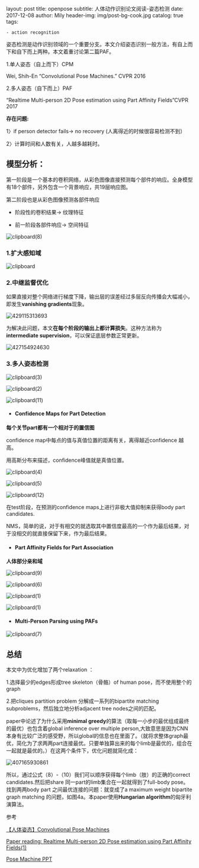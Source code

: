 layout:     post
title:     openpose
subtitle:   人体动作识别论文阅读-姿态检测
date:       2017-12-08
author:     Mily
header-img: img/post-bg-cook.jpg
catalog: true
tags:

    - action recognition

姿态检测是动作识别领域的一个重要分支。本文介绍姿态识别一般方法，有自上而下和自下而上两种。本文着重讨论第二篇PAF。

1.单人姿态（自上而下）CPM

Wei, Shih-En “Convolutional Pose Machines.” CVPR 2016

2.多人姿态（自下而上）PAF

“Realtime Multi-person 2D Pose estimation using Part Affinity Fields”CVPR 2017

**存在问题:** 

1〉if person detector fails-> no recovery (人离得近的时候很容易检测不到）

2〉计算时间和人数有关，人越多越耗时。

## 模型分析：

第一阶段是一个基本的卷积网络，从彩色图像直接预测每个部件的响应。全身模型有18个部件，另外包含一个背景响应，共19层响应图。

第二阶段也是从彩色图像预测各部件响应

- 阶段性的卷积结果→ 纹理特征 

- 前一阶段各部件响应→ 空间特征

![clipboard(8)](/../img/2017-12-08-openpose/clipboard(8).png)

### 1.扩大感知域

![clipboard](/../img/2017-12-08-openpose/clipboard.png)

### 2.中继监督优化

如果直接对整个网络进行梯度下降，输出层的误差经过多层反向传播会大幅减小，即发生**vanishing gradients**现象。

 ![429115313693](../img/2017-12-08-openpose/429115313693.png)

 为解决此问题，本文**在每个阶段的输出上都计算损失**。这种方法称为**intermediate supervision**，可以保证底层参数正常更新。 



![427154924630](../img/2017-12-08-openpose/427154924630.png)

### **3.多人姿态检测**

![clipboard(3)](/../img/2017-12-08-openpose/clipboard(3).png)

![clipboard(2)](/../img/2017-12-08-openpose/clipboard(2).png)

![clipboard(11)](/../img/2017-12-08-openpose/clipboard(11).png)

- #### **Confidence Maps for Part Detection**

**每个关节part都有一个相对于的置信图**

confidence map中每点的值与真值位置的距离有关，离得越近confidence 越高。

用高斯分布来描述，confidence峰值就是真值位置。

![clipboard(4)](/../img/2017-12-08-openpose/clipboard(4).png)

![clipboard(5)](/../img/2017-12-08-openpose/clipboard(5).png)

![clipboard(12)](/../img/2017-12-08-openpose/clipboard(12).png)

在test阶段，在预测的confidence maps上进行非极大值抑制来获得body part candidates.

NMS，简单的说，对于有相交的就选取其中置信度最高的一个作为最后结果，对于没相交的就直接保留下来，作为最后结果。

- #### **Part Affinity Fields for Part Association**

**人体部分亲和域**

![clipboard(9)](/../img/2017-12-08-openpose/clipboard(9).png)

![clipboard(6)](/../img/2017-12-08-openpose/clipboard(6).png)

![clipboard(1)](/../img/2017-12-08-openpose/clipboard(10).png)

![clipboard(1)](/../img/2017-12-08-openpose/clipboard(1).png)

- #### **Multi-Person Parsing using PAFs**

![clipboard(7)](/../img/2017-12-08-openpose/clipboard(7).png)



## 总结

本文中为优化增加了两个relaxation ：

1.选择最少的edges形成tree skeleton（骨骼）of human pose，而不使用整个的graph

2.把cliques partition problem 分解成一系列的bipartite matching subproblems，然后独立地分析adjacent tree nodes之间的匹配。

paper中论述了为什么采用**minimal greedy**的算法（取每一小步的最优组成最终的最优）也包含着global inference over multiple person,大致意思是因为CNN本身有比较广泛的感受野，所以global的信息也在里面了。（就将求整体graph最优，简化为了求两两part连接最优。只要单独算出来的每个limb是最优的，组合在一起就是最优的。）在这两个条件下，优化问题就简化成：

![407165930861](/../img/2017-12-08-openpose/407165930861.png)

所以，通过公式（8）-（10）我们可以顺序获得每个limb（肢）的正确的correct candidates.然后把share 同一part的limb集合在一起就得到了full-body pose。找到两两body part 之间最优连接的问题：就变成了a maximum weight bipartite graph matching 的问题，如图4a。本paper使用**Hungarian algorithm**的匈牙利演算法。

参考

[【人体姿态】Convolutional Pose Machines](http://blog.csdn.net/shenxiaolu1984/article/details/51094959)

[Paper reading: Realtime Multi-person 2D Pose estimation using Part Affinity Fields(1)](http://blog.csdn.net/yengjie2200/article/details/68064095)

[Pose Machine PPT](https://www.slideshare.net/plutoyang/pose-machine)